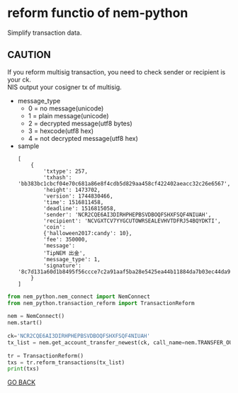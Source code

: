 reform functio of nem-python
============================
Simplify transaction data.  

CAUTION
------
If you reform multisig transaction, you need to check sender or recipient is your ck.  
NIS output your cosigner tx of multisig.
 
* message_type
    * 0 = no message(unicode)
    * 1 = plain message(unicode)
    * 2 = decrypted message(utf8 bytes)
    * 3 = hexcode(utf8 hex)
    * 4 = not decrypted message(utf8 hex)
* sample
    ```text
    [
        {
            'txtype': 257, 
            'txhash': 'bb383bc1cbcf04e70c681a86e8f4cdb5d829aa458cf422402aeacc32c26e6567', 
            'height': 1473702, 
            'version': 1744830466, 
            'time': 1516811458, 
            'deadline': 1516815058, 
            'sender': 'NCR2CQE6AI3DIRHPHEPBSVDBOQFSHXFSQF4NIUAH', 
            'recipient': 'NCVGXTCV7YYGCUTOWRSEALEVHVTDFRJ54BQYDKTI', 
            'coin': 
            {'halloween2017:candy': 10}, 
            'fee': 350000, 
            'message': 
            'TipNEM 出金', 
            'message_type': 1, 
            'signature': '8c7d131a60d1b8495f56ccce7c2a91aaf5ba28e5425ea44b11884da7b03ec44da9f92df892532590cef8062f3254b61d8ee7818528d89d1cb367668776c15a0c'
        }
  ]
    ```

```python
from nem_python.nem_connect import NemConnect
from nem_python.transaction_reform import TransactionReform
 
nem = NemConnect()
nem.start()
 
ck='NCR2CQE6AI3DIRHPHEPBSVDBOQFSHXFSQF4NIUAH'
tx_list = nem.get_account_transfer_newest(ck, call_name=nem.TRANSFER_OUTGOING)
 
tr = TransactionReform()
txs = tr.reform_transactions(tx_list)
print(txs)
```

[GO BACK](../README.md)
